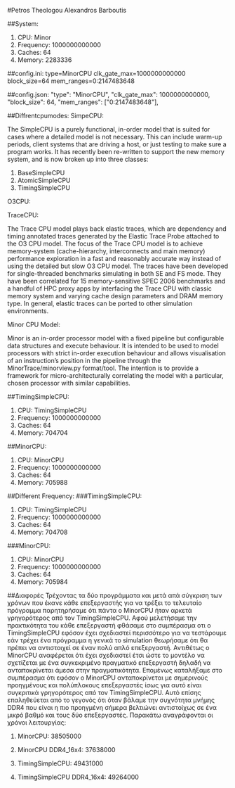 #Petros Theologou Alexandros Barboutis

##System:
1. CPU: Minor 
2. Frequency: 1000000000000
3. Caches: 64
4. Memory: 2283336

##config.ini:
type=MinorCPU
clk_gate_max=1000000000000
block_size=64
mem_ranges=0:2147483648

##config.json: 
"type": "MinorCPU",
"clk_gate_max": 1000000000000,
"block_size": 64,
"mem_ranges": ["0:2147483648"],

##Diffrentcpumodes:
SimpeCPU:

The SimpleCPU is a purely functional, in-order model that is suited for cases where a detailed model is not necessary. This can include warm-up periods, client systems that are driving a host, or just testing to make sure a program works.
It has recently been re-written to support the new memory system, and is now broken up into three classes: 
1. BaseSimpleCPU
2. AtomicSimpleCPU
3. TimingSimpleCPU

O3CPU:


TraceCPU:

The Trace CPU model plays back elastic traces, which are dependency and timing annotated traces generated by the Elastic Trace Probe attached to the O3 CPU model. The focus of the Trace CPU model is to achieve memory-system (cache-hierarchy, interconnects and main memory) performance exploration in a fast and reasonably accurate way instead of using the detailed but slow O3 CPU model. The traces have been developed for single-threaded benchmarks simulating in both SE and FS mode. They have been correlated for 15 memory-sensitive SPEC 2006 benchmarks and a handful of HPC proxy apps by interfacing the Trace CPU with classic memory system and varying cache design parameters and DRAM memory type. In general, elastic traces can be ported to other simulation environments.

Minor CPU Model:

Minor is an in-order processor model with a fixed pipeline but configurable data structures and execute behaviour. It is intended to be used to model processors with strict in-order execution behaviour and allows visualisation of an instruction’s position in the pipeline through the MinorTrace/minorview.py format/tool. The intention is to provide a framework for micro-architecturally correlating the model with a particular, chosen processor with similar capabilities.

##TimingSimpleCPU:
1. CPU:	TimingSimpleCPU
2. Frequency: 1000000000000
3. Caches: 64
4. Memory: 704704

##MinorCPU: 
1. CPU: MinorCPU
2. Frequency: 1000000000000
3. Caches: 64
4. Memory: 705988

##Different Frequency:
###TimingSimpleCPU:
1. CPU:	TimingSimpleCPU
2. Frequency: 1000000000000
3. Caches: 64
4. Memory: 704708

###MinorCPU:
1. CPU:	MinorCPU
2. Frequency: 1000000000000
3. Caches: 64
4. Memory: 705984

##Διαφορές
Τρέχοντας τα δύο προγράμματα και μετά απά σύγκριση των χρόνων που έκανε κάθε επεξεργαστής για να τρέξει το τελευταίο πρόγραμμα παρητηρήσαμε ότι πάντα ο MinorCPU ήταν αρκετά γρηγορότερος από τον TimingSimpleCPU. Αφού μελετήσαμε την πρακτικότητα του κάθε επεξεργαστή φθάσαμε στο συμπέρασμα οτι ο TimingSimpleCPU εφόσον έχει σχεδιαστεί περισσότερο για να τεστάρουμε εάν τρέχει ένα πρόγραμμα η γενικά το simulation θεωρήσαμε ότι θα πρέπει να αντιστοιχεί σε έναν πολύ απλό επεξεργαστή. Αντιθέτως ο MinorCPU αναφέρεται ότι έχει σχεδιαστεί έτσι ώστε το μοντέλο να σχετίζεται με ένα συγκεκριμένο πραγματικό επεξεργαστή δηλαδή να ανταποκρίνεται άμεσα στην πραγματικότητα. Επομένως καταλήξαμε στο συμπέρασμα ότι εφόσον ο MinorCPU ανταποκρίνεται με σημερινούς προηγμένους και πολύπλοκους επεξεργαστές ίσως για αυτό είναι συγκριτικά γρηγορότερος από τον TimingSimpleCPU. Αυτό επίσης επαληθεύεται από το γεγονός ότι όταν βάλαμε την συχνότητα μνήμης DDR4 που είναι η πιο προηγμένη σήμερα βελτιώνει αντιστοίχως σε ένα μικρό βαθμό και τους δύο επεξεργαστές. Παρακάτω αναγράφονται οι χρόνοι λειτουργίας:

1. MinorCPU: 38505000
2. MinorCPU DDR4_16x4: 37638000

1. TimingSimpleCPU: 49431000
2. TimingSimpleCPU DDR4_16x4: 49264000

